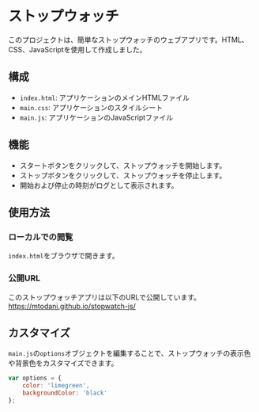 # ストップウォッチ

このプロジェクトは、簡単なストップウォッチのウェブアプリです。HTML、CSS、JavaScriptを使用して作成しました。

## 構成

- `index.html`: アプリケーションのメインHTMLファイル
- `main.css`: アプリケーションのスタイルシート
- `main.js`: アプリケーションのJavaScriptファイル

## 機能

- スタートボタンをクリックして、ストップウォッチを開始します。
- ストップボタンをクリックして、ストップウォッチを停止します。
- 開始および停止の時刻がログとして表示されます。

## 使用方法
### ローカルでの閲覧
 `index.html`をブラウザで開きます。
### 公開URL
このストップウォッチアプリは以下のURLで公開しています。  
https://mtodani.github.io/stopwatch-js/

## カスタマイズ

`main.js`の`options`オブジェクトを編集することで、ストップウォッチの表示色や背景色をカスタマイズできます。

```javascript
var options = { 
    color: 'limegreen',
    backgroundColor: 'black'
};
